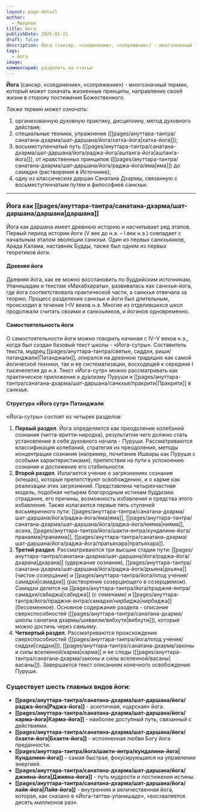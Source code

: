 ```yaml
---
layout: page-detail
author:
  - Яшодеви
title: йога
publishDate: 2025-01-21
draft: false
description: Йога (санскр. «соединение», «сопряжение») - многозначный термин, который может означать жизненные принципы, направление своей жизни в сторону постижения Божественного, а также организованную духовную практику, дисциплину, метод духовного действия.
tags:
  - йога
image: 
комментарий: разделить на статьи
---
```

**Йога** (санскр. «соединение», «сопряжение») - многозначный термин, который может означать жизненные принципы, направление своей жизни в сторону постижения Божественного.

*Также термин может означать:*

1. организованную духовную практику, дисциплину, метод духовного действия;
2. специальные техники, упражнения ([[pages/ануттара-тантра/санатана-дхарма/шат-даршана/йога/хатха-йога|хатха-йога]]);
3. восьмиступенчатый путь ([[pages/ануттара-тантра/санатана-дхарма/шат-даршана/йога/раджа-йога/аштанга-йога|аштанга-йога]]), от нравственных принципов ([[pages/ануттара-тантра/санатана-дхарма/шат-даршана/йога/раджа-йога/яма|яма]]) до самадхи (растворения в Источнике);
4. одну из классических даршан Санатана Дхармы, связанную с восьмиступенчатым путем и философией санкхьи.

---
### Йога как [[pages/ануттара-тантра/санатана-дхарма/шат-даршана/даршана|даршана]]

Йога как даршана имеет древнюю историю и насчитывает ряд этапов. Первый период истории йоги (V век до н.э. – I век н.э.) совпадает с начальным этапом эволюции санкхьи. Один из первых санкхьяиков, Арада Калама, наставник Будды, также был одним из первых теоретиков йоги.

#### Древняя йога

Древняя йога, как ее можно восстановить по буддийским источникам, Упанишадам и текстам «Махабхараты», развивалась как санкхья-йога, где йога соответствовала практической части, а санкхья отвечала за теорию. Процесс разделения санкхьи и йоги был длительным, происходил в течение I–IV веков н.э. Многие из отделившихся школ продолжали считать своими и санкхьяиков, и йогинов одновременно.

#### Самостоятельность йоги

О самостоятельности йоги можно говорить начиная с IV–V веков н.э., когда был создан базовый текст школы - «Йога-сутры». Составитель текста, мудрец [[pages/ануттара-тантра/святые, сиддхи, риши/патанджали|Патанджали]], опирался на древнюю традицию как самой йогической техники, так и ее систематизации, восходящей к середине I тысячелетия до н.э. Текст «Йога-сутр» можно рассматривать как практическое приложение к дуализму Пуруши и [[pages/ануттара-тантра/санатана-дхарма/шат-даршана/санкхья/пракрити|Пракрити]] в санкхье.

#### Структура «Йога сутр» Патанджали

«Йога-сутры» состоят из четырех разделов:

1. **Первый раздел**. Йога определяется как преодоление колебаний сознания (читта-вритти-ниродха), результатом чего должно стать установление в себе духовного начала - Пуруши. Рассматриваются классификация колебаний, стратегия их преодоления, методы концентрации сознания (например, почитание Ишвары как Пуруши с особыми характеристиками), препятствия на пути к успокоению сознания и достижение его стабильности.
2. **Второй раздел**. Излагается учение о загрязнениях сознания (клешах), которые препятствуют освобождению, и о карме как реализации этих загрязнений. Представлена четырехчастная модель, подобная четырем благородным истинам буддизма: страдание, его причины, возможность избавления и средства этого избавления. Также излагаются первые пять ступеней восьмеричного пути: [[pages/ануттара-тантра/санатана-дхарма/шат-даршана/йога/раджа-йога/яма|яма]], [[pages/ануттара-тантра/санатана-дхарма/шат-даршана/йога/раджа-йога/нияма|нияма]], асана, [[pages/ануттара-тантра/йога/шакти-янтра/кундалини-йога/пранаяма|пранаяма]], [[pages/ануттара-тантра/санатана-дхарма/шат-даршана/йога/раджа-йога/пратьяхара|пратьяхара]].
3. **Третий раздел**. Рассматриваются три высшие стадии пути: [[pages/ануттара-тантра/санатана-дхарма/шат-даршана/йога/раджа-йога/дхарана|дхарана]] (удержание сознания), [[pages/ануттара-тантра/санатана-дхарма/шат-даршана/йога/раджа-йога/дхьяна|дхьяна]] (чистое созерцание) и [[pages/ануттара-тантра/йога/плод учения/самадхи|самадхи]] (растворение созерцающего в созерцаемом). Самадхи делится на [[pages/ануттара-тантра/йога/праджня-янтра/самадхи/сабиджа|сабиджа]] (с семенами) и [[pages/ануттара-тантра/йога/праджня-янтра/самадхи/нирбиджа|нирбиджа]] (бессеменное). Основное содержание раздела - описание сверхспособностей ([[pages/ануттара-тантра/санатана-дхарма/школы санатана дхармы/шиваизм/вибхути|вибхути]]), которые можно достичь через самьяму.
4. **Четвертый раздел**. Рассматриваются происхождение сверхспособностей ([[pages/ануттара-тантра/йога/плод учения/сиддхи|сиддхи]]), [[pages/ануттара-тантра/санатана-дхарма/законы и силы вселенной/карма|карма]] и ее следы ([[pages/ануттара-тантра/санатана-дхарма/законы и силы вселенной/васаны|васаны]]). Завершается текст описанием конечного освобождения Пуруши.

### Существует шесть главных видов йоги: 

- **[[pages/ануттара-тантра/санатана-дхарма/шат-даршана/йога/раджа-йога|Раджа-йога]]** - аскетичная, «царская» йога.
- **[[pages/ануттара-тантра/санатана-дхарма/шат-даршана/йога/карма-йога|Карма-йога]]** - наиболее доступный путь, связанный с действиями.
- **[[pages/ануттара-тантра/санатана-дхарма/шат-даршана/йога/бхакти-йога|Бхакти-йога]]** - исполненная любви Богу йога преданности.
- **[[pages/ануттара-тантра/йога/шакти-янтра/кундалини-йога|Кундалини-йога]]** - самая быстрая, фокусирующаяся на управлении энергией.
- **[[pages/ануттара-тантра/санатана-дхарма/шат-даршана/йога/джняна-йога|Джняна-йога]]** - путь мудрости и постижения истины.
- **[[pages/ануттара-тантра/санатана-дхарма/шат-даршана/йога/лайя-йога|Лайя-йога]]** - внутренняя и величественная йога, которая, как сказано в «Йога-таттва-упанишаде», «восхваляется десять миллионов раз».